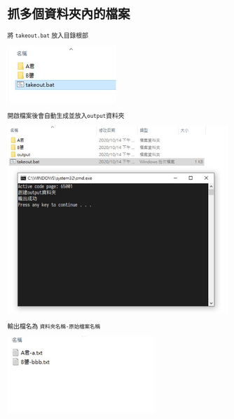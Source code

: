 # 抓多個資料夾內的檔案
將 `takeout.bat` 放入目錄根部

![image](https://github.com/nakooro/takeout-inside-files/blob/main/tutorial-1.jpg)

開啟檔案後會自動生成並放入`output`資料夾

![image](https://github.com/nakooro/takeout-inside-files/blob/main/tutorial-2.jpg)

輸出檔名為 `資料夾名稱-原始檔案名稱`

![image](https://github.com/nakooro/takeout-inside-files/blob/main/tutorial-3.jpg)
